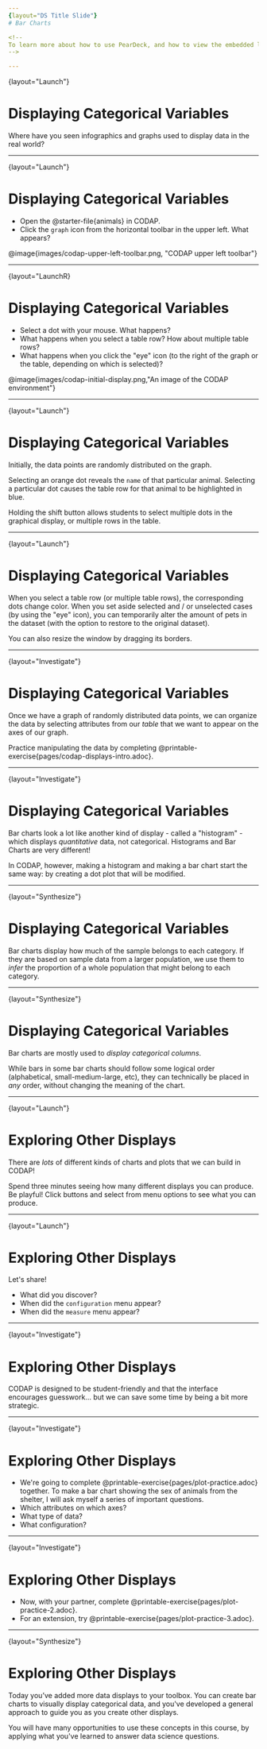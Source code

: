 ```yaml
---
{layout="DS Title Slide"} 
# Bar Charts  

<!--
To learn more about how to use PearDeck, and how to view the embedded links on these slides without going into present mode visit https://help.peardeck.com/en
-->

---
```

{layout="Launch"}
# Displaying Categorical Variables

Where have you seen infographics and graphs used to display data in the real world?

---
{layout="Launch"}
# Displaying Categorical Variables

- Open the @starter-file{animals} in CODAP.
- Click the `graph` icon from the horizontal toolbar in the upper left. What appears?

@image{images/codap-upper-left-toolbar.png, "CODAP upper left toolbar"}

---
{layout="LaunchR}
# Displaying Categorical Variables

- Select a dot with your mouse. What happens?
- What happens when you select a table row? How about multiple table rows?
- What happens when you click the "eye" icon (to the right of the graph or the table, depending on which is selected)?

@image{images/codap-initial-display.png,"An image of the CODAP environment"}

<!--
    If students report that a blank graph appears (rather than a scatterplot), prompt them to whitelist CODAP on their ad-blocker. Ad-blockers do seem to inhibit some of the functionality of CODAP (which will fortunately never advertise to users!).
-->

---
{layout="Launch"}
# Displaying Categorical Variables

Initially, the data points are randomly distributed on the graph. 

Selecting an orange dot reveals the `name` of that particular animal. Selecting a particular dot causes the table row for that animal to be highlighted in blue. 

Holding the shift button allows students to select multiple dots in the graphical display, or multiple rows in the table.


---
{layout="Launch"}
# Displaying Categorical Variables

When you select a table row (or multiple table rows), the corresponding dots change color. When you set aside selected and / or unselected cases (by using the "eye" icon), you can temporarily alter the amount of pets in the dataset (with the option to restore to the original dataset).

You can also resize the window by dragging its borders.

---
{layout="Investigate"}
# Displaying Categorical Variables

Once we have a graph of randomly distributed data points, we can organize the data by selecting attributes from our _table_ that we want to appear on the axes of our graph.

Practice manipulating the data by completing @printable-exercise{pages/codap-displays-intro.adoc}.

<!--
    Remind students that categorical data is used to classify, rather than to measure. Only when data is being treated categorically will students be invited to fuse data points to create a bar chart. Quantitative (or numeric) data must measure or compare; it is subject to the laws of arithmetic.

To dig deeper into bar charts, have students turn to @opt-printable-exercise{bar-chart-notice.adoc}.

When students make a display of the `sex` of the animals, they will see that some animals are male, some are female and some are hermaphrodites. We use the descriptor _sex_ rather than _gender_ because sex refers to biology, whereas gender refers to identity. Hermaphrodite is the biological term for animals that carry eggs & produce sperm (nearly 1/3 of the non-insect animal species on the planet!). Plants that produce pollen & ovules are also hermaphrodites. While the term was previously used by the medical community to describe intersex people or people who identify as transgender or gender non-binary, it is not biologically accurate. Humans are not able to produce both viable eggs and sperm, so "hermaphrodite" is no longer considered an acceptable term to apply to people.

-->

---
{layout="Investigate"}
# Displaying Categorical Variables

Bar charts look a lot like another kind of display - called a "histogram" - which displays _quantitative_ data, not categorical. Histograms and Bar Charts are very different! 

In CODAP, however, making a histogram and making a bar chart start the same way: by creating a dot plot that will be modified. 


---
{layout="Synthesize"}
# Displaying Categorical Variables

Bar charts display how much of the sample belongs to each category. If they are based on sample data from a larger population, we use them to _infer_ the proportion of a whole population that might belong to each category.


---
{layout="Synthesize"}
# Displaying Categorical Variables

Bar charts are mostly used to _display categorical columns_.

While bars in some bar charts should follow some logical order (alphabetical, small-medium-large, etc), they can technically be placed in _any_ order, without changing the meaning of the chart.

<!--
    Infographics are a powerful tool for communicating information, especially when made by people who actually understand how to connect visuals to data in meaningful ways. @opt-project{infographics.adoc, infographic-rubric.adoc} is an opportunity for students to become more flexible math thinkers while tapping into their creativity. This project can be made on the computer or with pencil and paper. There's also an @link{pages/infographic-rubric.html, Infographics Rubric} to highlight for you and your students what an excellent infographic includes.
-->

--- 
{layout="Launch"}
# Exploring Other Displays

There are _lots_ of different kinds of charts and plots that we can build in CODAP! 

Spend three minutes seeing how many different displays you can produce. Be playful! Click buttons and select from menu options to see what you can produce. 

<!-- 
If students need a bit of encouraging, you might mention that histograms, scatter plots, and linear regressions are possible!
-->

--- 
{layout="Launch"}
# Exploring Other Displays

Let's share!

* What did you discover?
* When did the `configuration` menu appear?
* When did the `measure` menu appear?

<!--
- The `configuration` menu appears when there is another possible configuration of the data - for instance, when dots can be fused into bars - we see this menu.
- The measure menu appears when there is an opportunity to change what is shown _along with_ the points - for instance, connecting lines, a regression line, or a count_.
-->

---
{layout="Investigate"}
# Exploring Other Displays

CODAP is designed to be student-friendly and that the interface encourages guesswork... but we can save some time by being a bit more strategic.

---
{layout="Investigate"}
# Exploring Other Displays

* We're going to complete @printable-exercise{pages/plot-practice.adoc} together. To make a bar chart showing the sex of animals from the shelter, I will ask myself a series of important questions.
* Which attributes on which axes?
* What type of data?
* What configuration?

<!--
* Which attributes on which axes? _Sex belongs on the x-axis._
* What type of data? _Male, female, and hermaphrodite are all categories. The bar chart will display categorical data._
* What configuration? _CODAP initially creates a dot plot of the data. I will need to fuse the dots into bars._
-->

---
{layout="Investigate"}
# Exploring Other Displays

- Now, with your partner, complete @printable-exercise{pages/plot-practice-2.adoc}.
- For an extension, try @printable-exercise{pages/plot-practice-3.adoc}.

<!--
    There are _many_ possible misconceptions about displays that students may encounter here. *But that's ok!* Understanding all those other plots is _not_ a learning goal for this lesson. Rather, the goal is to have them develop some loose familiarity.
-->

---
{layout="Synthesize"}
# Exploring Other Displays

Today you’ve added more data displays to your toolbox. You can create bar charts to visually display categorical data, and you've developed a general approach to guide you as you create other displays.

You will have many opportunities to use these concepts in this course, by applying what you've learned to answer data science questions.

